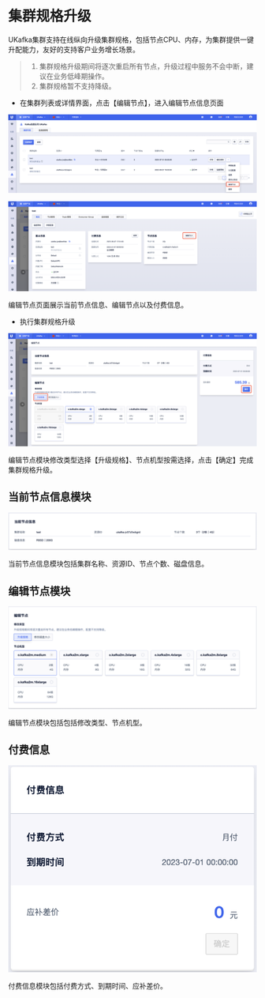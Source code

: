 # 集群规格升级

UKafka集群支持在线纵向升级集群规格，包括节点CPU、内存，为集群提供一键升配能力，友好的支持客户业务增长场景。

> 1. 集群规格升级期间将逐次重启所有节点，升级过程中服务不会中断，建议在业务低峰期操作。
> 2. 集群规格暂不支持降级。

- 在集群列表或详情界面，点击【编辑节点】，进入编辑节点信息页面

![img](/images/guide/cluster/modify_node_button.png)

![img](/images/guide/cluster/modify_node_button_detail.png)

编辑节点页面展示当前节点信息、编辑节点以及付费信息。

- 执行集群规格升级

![img](/images/guide/cluster/modify_node_execute.png)

编辑节点模块修改类型选择【升级规格】、节点机型按需选择，点击【确定】完成集群规格升级。

## 当前节点信息模块

![img](/images/guide/cluster/modify_node_nodeinfo.png)

当前节点信息模块包括集群名称、资源ID、节点个数、磁盘信息。

## 编辑节点模块

![img](/images/guide/cluster/modify_node_select.png)

编辑节点模块包括包括修改类型、节点机型。

## 付费信息

![img](/images/guide/cluster/modify_node_charge.png)

付费信息模块包括付费方式、到期时间、应补差价。
